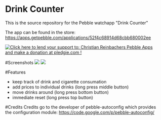 Drink Counter
==============

This is the source repository for the Pebble watchapp "Drink Counter"

The app can be found in the store: https://apps.getpebble.com/applications/52f4c68914d68cbb680002ee

<a href='https://pledgie.com/campaigns/28156'><img alt='Click here to lend your support to: Christian Reinbachers Pebble Apps and make a donation at pledgie.com !' src='https://pledgie.com/campaigns/28156.png?skin_name=chrome' border='0' ></a>

#Screenshots
<img src="https://assets.getpebble.com/api/file/x7pJhAQGmS8YlBIiAjTA/convert?cache=true&w=144&h=168&fit="></img>
<img src="https://assets.getpebble.com/api/file/ZGslSMuTQJabNOLN7eHP/convert?cache=true&w=144&h=168&fit="></img>

#Features
- keep track of drink and cigarette consumation
- add prices to individual drinks (long press middle button)
- move drinks around (long press bottom button)
- immediate reset (long press top button)

#Credits
Credits go to the developer of pebble-autoconfig which provides the configuration module: https://code.google.com/p/pebble-autoconfig/